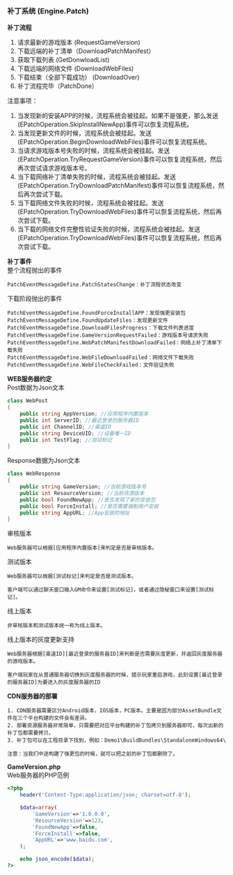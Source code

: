 ### 补丁系统 (Engine.Patch)

**补丁流程**  
1. 请求最新的游戏版本 (RequestGameVersion)
2. 下载远端的补丁清单（DownloadPatchManifest）
3. 获取下载列表 (GetDonwloadList)
4. 下载远端的网络文件 (DownloadWebFiles)
6. 下载结束（全部下载成功） (DownloadOver)
7. 补丁流程完毕（PatchDone）

注意事项：
1. 当发现新的安装APP的时候，流程系统会被挂起。如果不是强更，那么发送(EPatchOperation.SkipInstallNewApp)事件可以恢复流程系统。
2. 当发现更新文件的时候，流程系统会被挂起。发送(EPatchOperation.BeginDownloadWebFiles)事件可以恢复流程系统。
3. 当请求游戏版本号失败的时候，流程系统会被挂起。发送(EPatchOperation.TryRequestGameVersion)事件可以恢复流程系统，然后再次尝试请求游戏版本号。
4. 当下载网络补丁清单失败的时候，流程系统会被挂起。发送(EPatchOperation.TryDownloadPatchManifest)事件可以恢复流程系统，然后再次尝试下载。
5. 当下载网络文件失败的时候，流程系统会被挂起。发送(EPatchOperation.TryDownloadWebFiles)事件可以恢复流程系统，然后再次尝试下载。
6. 当下载的网络文件完整性验证失败的时候，流程系统会被挂起。发送(EPatchOperation.TryDownloadWebFiles)事件可以恢复流程系统，然后再次尝试下载。

**补丁事件**  
整个流程抛出的事件
````
PatchEventMessageDefine.PatchStatesChange：补丁流程状态改变
````

下载阶段抛出的事件
````
PatchEventMessageDefine.FoundForceInstallAPP：发现强更安装包
PatchEventMessageDefine.FoundUpdateFiles：发现更新文件
PatchEventMessageDefine.DownloadFilesProgress：下载文件列表进度
PatchEventMessageDefine.GameVersionRequestFailed：游戏版本号请求失败
PatchEventMessageDefine.WebPatchManifestDownloadFailed：网络上补丁清单下载失败
PatchEventMessageDefine.WebFileDownloadFailed：网络文件下载失败
PatchEventMessageDefine.WebFileCheckFailed：文件验证失败
````

**WEB服务器约定**  
Post数据为Json文本
```C#
class WebPost
{
  	public string AppVersion; //应用程序内置版本
  	public int ServerID; //最近登录的服务器ID
	public int ChannelID; //渠道ID
	public string DeviceUID; //设备唯一ID
	public int TestFlag; //测试标记
}
```

Response数据为Json文本
```C#
class WebResponse
{
	public string GameVersion; //当前游戏版本号
	public int ResourceVersion; //当前资源版本
	public bool FoundNewApp; //是否发现了新的安装包
	public bool ForceInstall; //是否需要强制用户安装
	public string AppURL; //App安装的地址
}
```

审核版本
````
Web服务器可以根据[应用程序内置版本]来判定是否是审核版本。
````

测试版本
````
Web服务器可以根据[测试标记]来判定是否是测试版本。

客户端可以通过聊天窗口输入GM命令来设置[测试标记]，或者通过隐秘窗口来设置[测试标记]。
````

线上版本
````
非审核版本和测试版本统一称为线上版本。
````

线上版本的灰度更新支持
````
Web服务器根据[渠道ID][最近登录的服务器ID]来判断是否需要灰度更新，并返回灰度服务器的游戏版本。

客户端玩家在从普通服务器切换到灰度服务器的时候，提示玩家重启游戏，此刻设置[最近登录的服务器ID]为要进入的灰度服务器的ID
````

**CDN服务器的部署**  
````
1. CDN服务器需要区分Android版本，IOS版本，PC版本。主要是因为部分AssetBundle文件在三个平台构建的文件会有差异。
2. 部署资源服务器非常简单，只需要把对应平台构建的补丁包拷贝到服务器即可，每次出新的补丁包都需要拷贝。
3. 补丁包可以在工程目录下找到，例如：Demo1\BuildBundles\StandaloneWindows64\

注意：当我们中途构建了强更包的时候，就可以把之前的补丁包都删除了。
````

**GameVersion.php**  
Web服务器的PHP范例
````PHP
<?php
	header('Content-Type:application/json; charset=utf-8');

	$data=array(
		'GameVersion'=>'1.0.0.0',
		'ResourceVersion'=>123,
		'FoundNewApp'=>false,
		'ForceInstall'=>false,
		'AppURL'=>'www.baidu.com',
	);

	echo json_encode($data);
?>
````